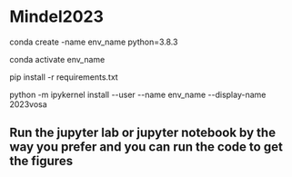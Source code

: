 # Mindel2023

conda create -name env_name python=3.8.3

conda activate env_name

pip install -r requirements.txt

python -m ipykernel install --user --name env_name --display-name 2023vosa

## Run the jupyter lab or jupyter notebook by the way you prefer and you can run the code to get the figures
